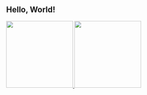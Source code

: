 ## Hello, World!

<div>



  <a href="http://github.com/Dc0st4">


  <img height="180em" src="https://github-readme-stats.vercel.app/api?username=Dc0st4&show_icons=true&theme=radical">


  <img height="180em" src="https://github-readme-stats.vercel.app/api/top-langs/?username=Dc0st4&layout=compact&langs_count=16&theme=radical"/>


</div>    
